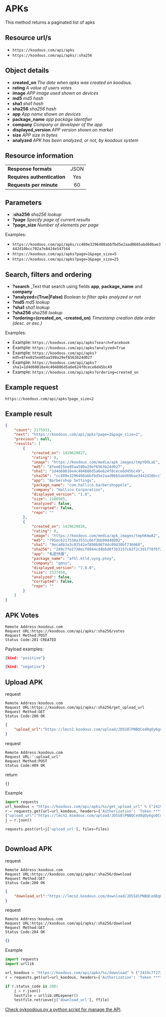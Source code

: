 # APKs

This method returns a paginated list of apks

## Resource url/s

* `https://koodous.com/api/apks`
* `https://koodous.com/api/apks/:sha256`


## Object details

* **created_on** _The date when apks was created on koodous._
* **rating** _A value of users votes_
* **image** _APP image used shown on devices_
* **md5** _md5 hash_
* **sha1** _sha1 hash_
* **sha256** _sha256 hash_
* **app** _App name shown on devices_
* **package_name** _app package identifier_
* **company** _Company or developer of the app_
* **displayed_version** _APP version shown on market_
* **size** _APP size in bytes_
* **analyzed** _APK has been analyzed, or not, by koodous system_

## Resource information

| | |
| ------------- |:-------------:|
| **Response formats** | JSON |
| **Requires authentication** | Yes |
| **Requests per minute** | 60|

## Parameters

* **:sha256** _sha256 lookup_
* **?page** _Specify page of current results_
* **?page_size** _Number of elements per page_

Examples:

* `https://koodous.com/api/apks/cc489e3296408abbfbd5e2aad0665abd60bae3442d10bcc702a7e8424e547544`
* `https://koodous.com/api/apks?page=1&page_size=5`
* `https://koodous.com/api/apks?page=3&page_size=25`

## Search, filters and ordering

* **?search** _Text that search using fields **app**, **package_name** and **company**
* **?analyzed=(True|False)** _Boolean to filter apks analyzed or not_
* **?md5** _md5 lookup_
* **?sha1** _sha1 lookup_
* **?sha256** _sha256 lookup_
* **?ordering=(created_on, -created_on)** _Timestamp creation date order (desc. or asc.)_


Examples:

* Example: `https://koodous.com/api/apks?search=Facebook`
* Example: `https://koodous.com/api/apks?analyzed=True`
* Example: `https://koodous.com/api/apks?md5=8fee025ee05aa599a29ef6563b24d027`
* Example: `https://koodous.com/api/apks?sha1=1d4d60016e4c404886d5a6e624f0cece6d45bc49`
* Example: `https://koodous.com/api/apks?ordering=created_on`

## Example request

`https://koodous.com/api/apks?page_size=2`

## Example result
```json
{
    "count": 2175933,
    "next": "https://koodous.com/api/apks?page=2&page_size=2",
    "previous": null,
    "results": [
        {
            "created_on": 1429629827,
            "rating": 0,
            "image": "https://koodous.com/media/apk_images/tmpYDOLaE",
            "md5": "8fee025ee05aa599a29ef6563b24d027",
            "sha1": "1d4d60016e4c404886d5a6e624f0cece6d45bc49",
            "sha256": "cc489e3296408abbfbd5e2aad0665abd60bae3442d10bcc702a7e8424e547544",
            "app": "Barbershop Settings",
            "package_name": "com.hallico.barbershoppole",
            "company": "Hallico Corporation",
            "displayed_version": "1.8",
            "size": 2106565,
            "analyzed": false,
            "corrupted": false,
            "repo": ""
        },
        {
            "created_on": 1429629826,
            "rating": 0,
            "image": "https://koodous.com/media/apk_images/tmphKmwA2",
            "md5": "795ec6217530a3531c66f3bb99d40802",
            "sha1": "9eca8b3a3c03542ef890b9074dc09430bf736068",
            "sha256": "249c7fe2730ecf8944cd4bbd0f3b3157c62f2c3d1f78f6f29e07b4c818c15487",
            "app": "私密快播",
            "package_name": "afhl.ktld.uysg.ptey",
            "company": "qmnu",
            "displayed_version": "7.8.0",
            "size": 2337458,
            "analyzed": false,
            "corrupted": false,
            "repo": ""
        }
    ]
}
```

## APK Votes
```
Remote Address:koodous.com
Request URL:https://koodous.com/api/apks/:sha256/votes
Request Method:POST
Status Code:201 CREATED
```

Payload examples:

```json
{kind: "positive"}
```

```json
{kind: "negative"}
```

## Upload APK
request
```
Remote Address:koodous.com
Request URL:https://koodous.com/api/apks/:sha256/get_upload_url
Request Method:GET
Status Code:200 OK
```

```json
{
    "upload_url":"https://lmcn2.koodous.com/upload/JDSS8lPNBQCed8qOy6gu0CmvsheZhYdQDM6UMPa3Oz7uJSbCRbdez0c9DKxoXUf7P0dobSZUiB2njx4f3xjX1Sq6pJM4Q0NwuokwL7glirbF3sSR8wG0BA0NmIP3+H8g"
}
```
request
```
Remote Address:koodous.com
Request URL:':upload_url'
Request Method:POST
Status Code:409 OK
```
return
```
{}
```

Example
```python
import requests
url_koodous = "https://koodous.com/api/apks/%s/get_upload_url" % ("2419c7f2730ecf8944cd4bbd0f3b3157c62f2c3d1f78f6f29e07b4c818c15487")
r = requests.get(url=url_koodous, headers={'Authorization': 'Token *****your_token*****'})
{"upload_url":"https://lmcn2.koodous.com/upload/JDSS8lPNBQCed8qOy6gu0CmvsheZhYdQDM6UMPa3Oz7uJSbCRbdez0c9DKxoXUf7P0dobSZUiB2njx4f3xjX1Sq6pJM4Q0NwuokwL7glirbF3sSR8wG0BA0NmIP3+H8g"}
j = r.json()

requests.post(url=j['upload_url'], files=files)



```
## Download APK
request
```
Remote Address:koodous.com
Request URL:https://koodous.com/api/apks/:sha256/download
Request Method:GET
Status Code:200 OK
```

```json
{
    "download_url":"https://lmcn2.koodous.com/download/JDSS8lPNBQCed8qOy6gu0CmvsheZhYdQDM6UMPa3Oz7uJSbCRbdez0c9DKxoXUf7P0dobSZUiB2njx4f3xjX1Sq6pJM4Q0NwuokwL7glirbF3sSR8wG0BA0NmIP3+H8g"
}
```
request
```
Remote Address:koodous.com
Request URL:https://koodous.com/api/apks/:sha256/download
Request Method:GET
Status Code:204 OK
```

```json
{}
```
Example
```python
import requests
import urllib

url_koodous = "https://koodous.com/api/apks/%s/download" % ("2419c7f2730ecf8944cd4bbd0f3b3157c62f2c3d1f78f6f29e07b4c818c15487")
r = requests.get(url=url_koodous, headers={'Authorization': 'Token *****your_token*****'})

if r.status_code is 200:
    j = r.json()
    testfile = urllib.URLopener()
    testfile.retrieve(j['download_url'], ffile)

```
[Check pykoodous.py a python script for manage the API](https://github.com/Koodous/Scripts/blob/master/pykoodous.py).
